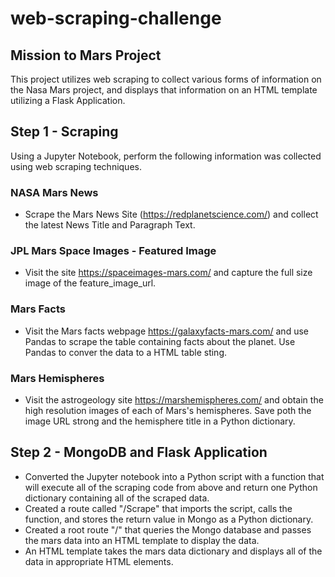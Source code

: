 # web-scraping-challenge
## Mission to Mars Project
This project utilizes web scraping to collect various forms of information on the Nasa Mars project, and displays that information on an HTML template utilizing a Flask Application.   

## Step 1 - Scraping
Using a Jupyter Notebook, perform the following information was collected using web scraping techniques.  

### NASA Mars News
* Scrape the Mars News Site (https://redplanetscience.com/) and collect the latest News Title and Paragraph Text.   

### JPL Mars Space Images - Featured Image
* Visit the site https://spaceimages-mars.com/ and capture the full size image of the feature_image_url.  

### Mars Facts
* Visit the Mars facts webpage https://galaxyfacts-mars.com/ and use Pandas to scrape the table containing facts about the planet.  Use Pandas to conver the data to a HTML table sting.  

### Mars Hemispheres
* Visit the astrogeology site https://marshemispheres.com/ and obtain the high resolution images of each of Mars's hemispheres.  Save poth the image URL strong and the hemisphere title in a Python dictionary.  

## Step 2 - MongoDB and Flask Application
* Converted the Jupyter notebook into a Python script with a function that will execute all of the scraping code from above and return one Python dictionary containing all of the scraped data.  
* Created a route called "/Scrape" that imports the script, calls the function, and stores the return value in Mongo as a Python dictionary.
* Created a root route "/" that queries the Mongo database and passes the mars data into an HTML template to display the data.
* An HTML template takes the mars data dictionary and displays all of the data in appropriate HTML elements.  
